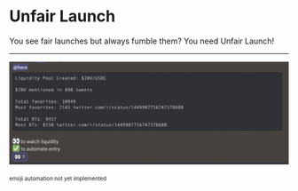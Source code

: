 # Unfair Launch

You see fair launches but always fumble them? You need Unfair Launch!

---

![Discord example](/img/example.png)

<sub><sup>emoji automation not yet implemented </sup></sub>
